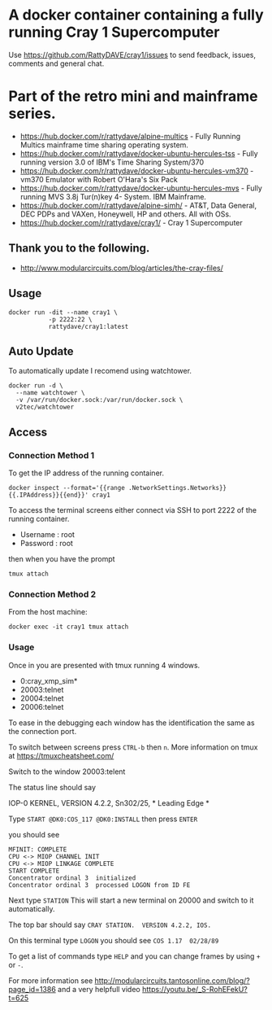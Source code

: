 # A docker container containing a fully running Cray 1 Supercomputer

Use https://github.com/RattyDAVE/cray1/issues to send feedback, issues, comments and general chat.

# Part of the retro mini and mainframe series.

* https://hub.docker.com/r/rattydave/alpine-multics - Fully Running Multics mainframe time sharing operating system.
* https://hub.docker.com/r/rattydave/docker-ubuntu-hercules-tss - Fully running version 3.0 of IBM's Time Sharing System/370
* https://hub.docker.com/r/rattydave/docker-ubuntu-hercules-vm370 - vm370 Emulator with Robert O'Hara's Six Pack
* https://hub.docker.com/r/rattydave/docker-ubuntu-hercules-mvs - Fully running MVS 3.8j Tur(n)key 4- System. IBM Mainframe.
* https://hub.docker.com/r/rattydave/alpine-simh/ - AT&T, Data General, DEC PDPs and VAXen, Honeywell, HP and others. All with OSs.
* https://hub.docker.com/r/rattydave/cray1/ - Cray 1 Supercomputer

## Thank you to the following.

* http://www.modularcircuits.com/blog/articles/the-cray-files/


## Usage

```
docker run -dit --name cray1 \
           -p 2222:22 \
           rattydave/cray1:latest
```

## Auto Update

To automatically update I recomend using watchtower.

```
docker run -d \
  --name watchtower \
  -v /var/run/docker.sock:/var/run/docker.sock \
  v2tec/watchtower 
```

## Access

### Connection Method 1

To get the IP address of the running container.
```
docker inspect --format='{{range .NetworkSettings.Networks}}{{.IPAddress}}{{end}}' cray1
```
To access the terminal screens either connect via SSH to port 2222 of the running container.

- Username : root
- Password : root

then when you have the prompt

```
tmux attach
```

### Connection Method 2

From the host machine:

```
docker exec -it cray1 tmux attach
```

### Usage

Once in you are presented with tmux running 4 windows.

- 0:cray_xmp_sim* 
- 20003:telnet  
- 20004:telnet  
- 20006:telnet

To ease in the debugging each window has the identification the same as the connection port. 

To switch between screens press ```CTRL-b``` then ```n```. More information on tmux at https://tmuxcheatsheet.com/

Switch to the window 20003:telent

The status line should say 

IOP-0 KERNEL, VERSION 4.2.2,  Sn302/25, * Leading Edge *

Type ```START @DK0:COS_117 @DK0:INSTALL``` then press ```ENTER```

you should see 

```
MFINIT: COMPLETE
CPU <-> MIOP CHANNEL INIT
CPU <-> MIOP LINKAGE COMPLETE
START COMPLETE 
Concentrator ordinal 3  initialized
Concentrator ordinal 3  processed LOGON from ID FE
```

Next type ```STATION``` This will start a new terminal on 20000 and switch to it automatically.

The top bar should say ```CRAY STATION.  VERSION 4.2.2, IOS.```

On this terminal type ```LOGON``` you should see ```COS 1.17  02/28/89```

To get a list of commands type ```HELP``` and you can change frames by using ```+``` or ```-```.

For more information see http://modularcircuits.tantosonline.com/blog/?page_id=1386 and a very helpfull video https://youtu.be/_S-RohEFekU?t=625

